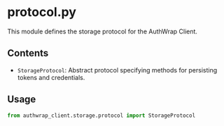 # protocol.py

This module defines the storage protocol for the AuthWrap Client.

## Contents

- `StorageProtocol`: Abstract protocol specifying methods for persisting tokens and credentials.

## Usage

```python
from authwrap_client.storage.protocol import StorageProtocol
```
